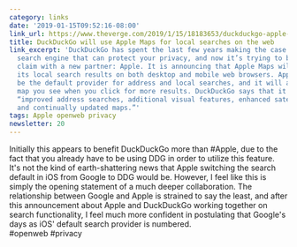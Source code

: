 ```yaml
---
category: links
date: '2019-01-15T09:52:16-08:00'
link_url: https://www.theverge.com/2019/1/15/18183653/duckduckgo-apple-maps-local-search-mapkit-js-web
title: DuckDuckGo will use Apple Maps for local searches on the web
link_excerpt: 'DuckDuckGo has spent the last few years making the case that it’s the
  search engine that can protect your privacy, and now it’s trying to bolster that
  claim with a new partner: Apple. It is announcing that Apple Maps will now power
  its local search results on both desktop and mobile web browsers. Apple Maps will
  be the default provider for address and local searches, and it will also be the
  map you see when you click for more results. DuckDuckGo says that it will now have
  “improved address searches, additional visual features, enhanced satellite imagery,
  and continually updated maps.”'
tags: Apple openweb privacy
newsletter: 20
---
```


Initially this appears to benefit DuckDuckGo more than #Apple, due to the fact that you already have to be using DDG in order to utilize this feature. It's not the kind of earth-shattering news that Apple switching the search default in iOS from Google to DDG would be. However, I feel like this is simply the opening statement of a much deeper collaboration. The relationship between Google and Apple is strained to say the least, and after this announcement about Apple and DuckDuckGo working together on search functionality, I feel much more confident  in postulating that Google's days as iOS' default search provider is numbered.  
#openweb #privacy